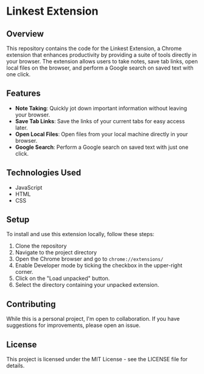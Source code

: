 # Linkest Extension

## Overview

This repository contains the code for the Linkest Extension, a Chrome extension that enhances productivity by providing a suite of tools directly in your browser. The extension allows users to take notes, save tab links, open local files on the browser, and perform a Google search on saved text with one click.

## Features

- **Note Taking**: Quickly jot down important information without leaving your browser.
- **Save Tab Links**: Save the links of your current tabs for easy access later.
- **Open Local Files**: Open files from your local machine directly in your browser.
- **Google Search**: Perform a Google search on saved text with just one click.

## Technologies Used

- JavaScript
- HTML
- CSS

## Setup

To install and use this extension locally, follow these steps:

1. Clone the repository
2. Navigate to the project directory
3. Open the Chrome browser and go to `chrome://extensions/`
4. Enable Developer mode by ticking the checkbox in the upper-right corner.
5. Click on the "Load unpacked" button.
6. Select the directory containing your unpacked extension.

## Contributing

While this is a personal project, I'm open to collaboration. If you have suggestions for improvements, please open an issue.

## License

This project is licensed under the MIT License - see the LICENSE file for details.

<br>
